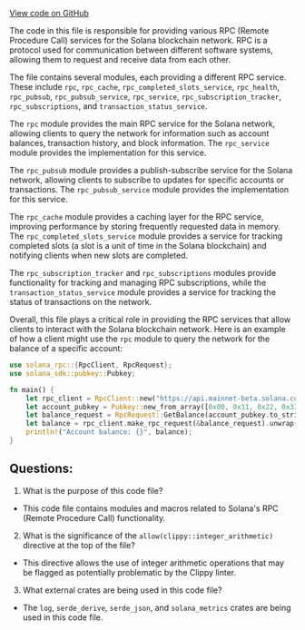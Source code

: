 [View code on GitHub](https://github.com/solana-labs/solana/blob/master/rpc/src/lib.rs)

The code in this file is responsible for providing various RPC (Remote Procedure Call) services for the Solana blockchain network. RPC is a protocol used for communication between different software systems, allowing them to request and receive data from each other.

The file contains several modules, each providing a different RPC service. These include `rpc`, `rpc_cache`, `rpc_completed_slots_service`, `rpc_health`, `rpc_pubsub`, `rpc_pubsub_service`, `rpc_service`, `rpc_subscription_tracker`, `rpc_subscriptions`, and `transaction_status_service`. 

The `rpc` module provides the main RPC service for the Solana network, allowing clients to query the network for information such as account balances, transaction history, and block information. The `rpc_service` module provides the implementation for this service.

The `rpc_pubsub` module provides a publish-subscribe service for the Solana network, allowing clients to subscribe to updates for specific accounts or transactions. The `rpc_pubsub_service` module provides the implementation for this service.

The `rpc_cache` module provides a caching layer for the RPC service, improving performance by storing frequently requested data in memory. The `rpc_completed_slots_service` module provides a service for tracking completed slots (a slot is a unit of time in the Solana blockchain) and notifying clients when new slots are completed.

The `rpc_subscription_tracker` and `rpc_subscriptions` modules provide functionality for tracking and managing RPC subscriptions, while the `transaction_status_service` module provides a service for tracking the status of transactions on the network.

Overall, this file plays a critical role in providing the RPC services that allow clients to interact with the Solana blockchain network. Here is an example of how a client might use the `rpc` module to query the network for the balance of a specific account:

```rust
use solana_rpc::{RpcClient, RpcRequest};
use solana_sdk::pubkey::Pubkey;

fn main() {
    let rpc_client = RpcClient::new("https://api.mainnet-beta.solana.com".to_string());
    let account_pubkey = Pubkey::new_from_array([0x00, 0x11, 0x22, 0x33, 0x44, 0x55, 0x66, 0x77, 0x88, 0x99, 0xaa, 0xbb, 0xcc, 0xdd, 0xee, 0xff]);
    let balance_request = RpcRequest::GetBalance(account_pubkey.to_string());
    let balance = rpc_client.make_rpc_request(&balance_request).unwrap();
    println!("Account balance: {}", balance);
}
```
## Questions: 
 1. What is the purpose of this code file?
- This code file contains modules and macros related to Solana's RPC (Remote Procedure Call) functionality.

2. What is the significance of the `allow(clippy::integer_arithmetic)` directive at the top of the file?
- This directive allows the use of integer arithmetic operations that may be flagged as potentially problematic by the Clippy linter.

3. What external crates are being used in this code file?
- The `log`, `serde_derive`, `serde_json`, and `solana_metrics` crates are being used in this code file.